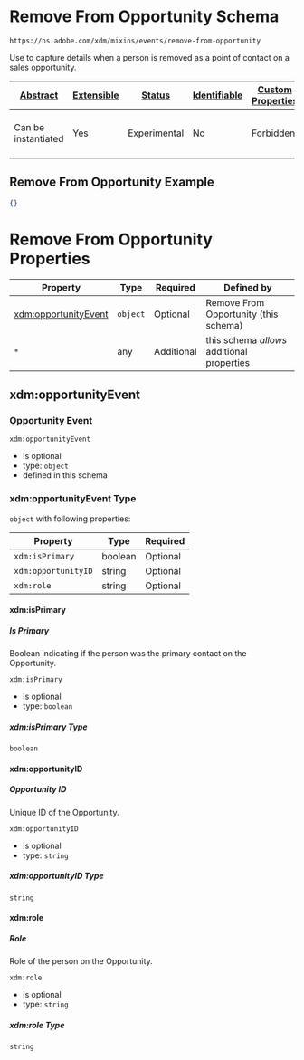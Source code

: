 
# Remove From Opportunity Schema

```
https://ns.adobe.com/xdm/mixins/events/remove-from-opportunity
```

Use to capture details when a person is removed as a point of contact on a sales opportunity.

| [Abstract](../../../../abstract.md) | [Extensible](../../../../extensions.md) | [Status](../../../../status.md) | [Identifiable](../../../../id.md) | [Custom Properties](../../../../extensions.md) | [Additional Properties](../../../../extensions.md) | Defined In |
|-------------------------------------|-----------------------------------------|---------------------------------|-----------------------------------|------------------------------------------------|----------------------------------------------------|------------|
| Can be instantiated | Yes | Experimental | No | Forbidden | Permitted | [mixins/experience-event/events/remove-from-opportunity.schema.json](mixins/experience-event/events/remove-from-opportunity.schema.json) |

## Remove From Opportunity Example
```json
{}
```

# Remove From Opportunity Properties

| Property | Type | Required | Defined by |
|----------|------|----------|------------|
| [xdm:opportunityEvent](#xdmopportunityevent) | `object` | Optional | Remove From Opportunity (this schema) |
| `*` | any | Additional | this schema *allows* additional properties |

## xdm:opportunityEvent
### Opportunity Event

`xdm:opportunityEvent`
* is optional
* type: `object`
* defined in this schema

### xdm:opportunityEvent Type


`object` with following properties:


| Property | Type | Required |
|----------|------|----------|
| `xdm:isPrimary`| boolean | Optional |
| `xdm:opportunityID`| string | Optional |
| `xdm:role`| string | Optional |



#### xdm:isPrimary
##### Is Primary

Boolean indicating if the person was the primary contact on the Opportunity.

`xdm:isPrimary`
* is optional
* type: `boolean`

##### xdm:isPrimary Type


`boolean`







#### xdm:opportunityID
##### Opportunity ID

Unique ID of the Opportunity.

`xdm:opportunityID`
* is optional
* type: `string`

##### xdm:opportunityID Type


`string`








#### xdm:role
##### Role

Role of the person on the Opportunity.

`xdm:role`
* is optional
* type: `string`

##### xdm:role Type


`string`










